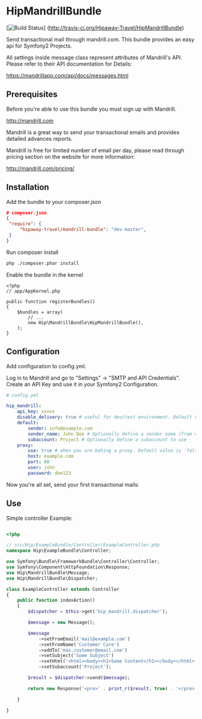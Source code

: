 HipMandrillBundle
=================

[![Build Status](https://api.travis-ci.org/Hipaway-Travel/HipMandrillBundle.png?branch=master)] (http://travis-ci.org/Hipaway-Travel/HipMandrillBundle)

Send transactional mail through mandrill.com. This bundle provides an easy api for Symfony2 Projects.

All settings inside message class represent attributes of Mandrill's API. Please refer to their API documentation for Details:

https://mandrillapp.com/api/docs/messages.html

Prerequisites
-------------

Before you're able to use this bundle you must sign up with Mandrill.

http://mandrill.com

Mandrill is a great way to send your transactional emails and provides detailed advances reports.

Mandrill is free for limited number of email per day, please read through pricing section on the website for more information:

http://mandrill.com/pricing/

Installation
-----------

Add the bundle to your composer.json

```json
# composer.json
{
 "require": {
     "hipaway-travel/mandrill-bundle": "dev-master",
 }
}
```

Run composer install

```sh
php ./composer.phar install
```

Enable the bundle in the kernel

    <?php
    // app/AppKernel.php

    public function registerBundles()
    {
        $bundles = array(
            // ...
            new Hip\MandrillBundle\HipMandrillBundle(),
        );
    }

Configuration
-------------

Add configuration to config.yml.

Log in to Mandrill and go to "Settings" -> "SMTP and API Credentials". Create an API Key and use it in your Symfony2 Configuration.

```yaml
# config.yml

hip_mandrill:
    api_key: xxxxx
    disable_delivery: true # useful for dev/test environment. Default value is 'false'
    default:
        sender: info@example.com
        sender_name: John Doe # Optionally define a sender name (from name)
        subaccount: Project # Optionally define a subaccount to use
    proxy:
        use: true # when you are behing a proxy. Default value is 'false'
        host: example.com
        port: 80
        user: john
        password: doe123
```

Now you're all set, send your first transactional mails:

Use
---

Simple controller Example:

```php

<?php

// src/Hip/ExampleBundle/Controller/ExampleController.php
namespace Hip\ExampleBundle\Controller;

use Symfony\Bundle\FrameworkBundle\Controller\Controller;
use Symfony\Component\HttpFoundation\Response;
use Hip\MandrillBundle\Message;
use Hip\MandrillBundle\Dispatcher;

class ExampleController extends Controller
{
    public function indexAction()
    {
        $dispatcher = $this->get('hip_mandrill.dispatcher');

        $message = new Message();

        $message
            ->setFromEmail('mail@example.com')
            ->setFromName('Customer Care')
            ->addTo('max.customer@email.com')
            ->setSubject('Some Subject')
            ->setHtml('<html><body><h1>Some Content</h1></body></html>')
            ->setSubaccount('Project');

        $result = $dispatcher->send($message);

        return new Response('<pre>' . print_r($result, true) . '</pre>');

    }

}

```
